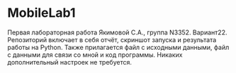 # MobileLab1
Первая лабораторная работа Якимовой С.А., группа N3352. Вариант22. Репозиторий включает в себя отчёт, скриншот запуска и результата работы на Python. Также прилагается файл с исходными данными, файл с данными для связи со мной и код программы.
Никаких дополнительный настроек не требуется.
